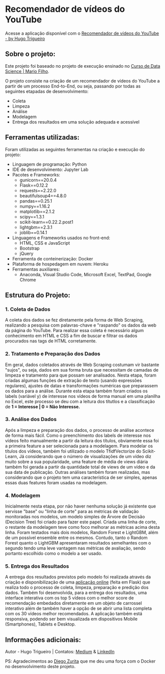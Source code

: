 # Recomendador de vídeos do YouTube

Acesse a aplicação disponível com o [Recomendador de vídeos do YouTube - by Hugo Trigueiro](https://ytvideo-recommender-by-hugo.herokuapp.com/)


## Sobre o projeto:
Este projeto foi baseado no projeto de execução ensinado no [Curso de Data Science | Mario Filho](http://mariofilho.com/curso/).

O projeto consiste na criação de um recomendador de vídeos do YouTube a partir de um processo End-to-End, ou seja, passando por todas as seguintes etapadas de desenvolvimento:
- Coleta
- Limpeza
- Análise
- Modelagem
- Entrega dos resultados em uma solução adequada e acessível


## Ferramentas utilizadas:
Foram utilizadas as seguintes ferramentas na criação e execução do projeto:
- Linguagem de programação: Python
- IDE de desenvolvimento: Jupyter Lab
- Pacotes e Frameworks: 
    - gunicorn==20.0.4
    - Flask==0.12.2
    - requests==2.22.0
    - beautifulsoup4==4.8.0
    - pandas==0.25.1
    - numpy==1.16.2
    - matplotlib==2.1.2
    - scipy==1.3.1
    - scikit-learn==0.22.2.post1
    - lightgbm==2.3.1
    - joblib==0.14.1
- Linguagens e Frameworks usados no front-end:
    - HTML, CSS e JavaScript
    - Bootstrap
    - jQuery
- Ferramenta de conteinerização: Docker
- Plataforma de hospedagem em nuvem: Heroku
- Ferramentas auxiliares:
    - Anaconda, Visual Studio Code, Microsoft Excel, TextPad, Google Chrome

## Estrutura do Projeto:

### 1. Coleta de Dados
A coleta dos dados se fez diretamente pela forma de Web Scraping, realizando a pesquisa com palavras-chave e "raspando" os dados da web da página do YouTube. Para realizar essa coleta é necessário algum conhecimento em HTML e CSS a fim de buscar e filtrar os dados procurados nas tags de HTML corretamente.

### 2. Tratamento e Preparação dos Dados
Em geral, dados coletados através de Web Scraping costumam vir bastante "sujos", ou seja, dados em sua forma bruta que necessitam de camadas de limpeza e tratamento para que possam ser analisados. Nesta etapa, foram criadas algumas funções de extração de texto (usando expressões regulares), ajustes de datas e transformações numéricas que preparassem os dados para a análise. Durante esta etapa também foram criados os labels (variável y) de interesse nos vídeos de forma manual em uma planilha no Excel, este processo se deu com a leitura dos títutlos e a classificação de **1 = Interesse | 0 = Não Interesse.**

### 3. Análise dos Dados
Após a limpeza e preparação dos dados, o processo de análise acontece de forma mais fácil. Como o preenchimento dos labels de interesse nos vídeos feito manualmente a partir da leitura dos títulos, obviamente essa foi a primeira feature a ser selecionada para a modelagem. Para modelar os títulos dos vídeos, também foi utilizado o modelo TfidfVectorize do Scikit-Learn, Já considerando que o número de visualizações de um vídeo diz muito sobre a sua popularidade, uma feature de média de views diária também foi gerada a partir da quantidade total de views de um vídeo e da sua data de publicação. Outras análises também foram realizadas, mas considerando que o projeto tem uma característica de ser simples, apenas essas duas features foram usadas na modelagem.

### 4. Modelagem
Inicialmente nesta etapa, por não haver nenhuma solução já existente que servisse "base" ou "linha de corte" para as métricas de validação monitoradas nos modelos, um modelo simples de Árvore de Decisão (Decision Tree) foi criado para fazer este papel. Criada uma linha de corte, o restante da modelagem teve como foco melhorar as métricas acima desta linha. Foram testados mais dois modelos, Random Forest e LightGBM, além de um possível ensemble entre os mesmos. Contudo, tanto o Random Forest quanto o LightGBM apresentaram resultados semelhantes com o segundo tendo uma leve vantagem nas métricas de avaliação, sendo portanto escolhido como o modelo a ser usado.

### 5. Entrega dos Resultados
A entrega dos resultados previstos pelo modelo foi realizada através da criação e disponibilização de uma [aplicação online](https://ytvideo-recommender-by-hugo.herokuapp.com/) (feita em Flask) que realiza todo o processo de coleta, limpeza, preparação e predição dos dados. Também foi desenvolvida, para a entrega dos resultados, uma interface interativa com os top 5 vídeos com o melhor score de recomendação embedados diretamente em um objeto de carrossel interativo além de também haver a opção de se abrir uma lista completa com os 30 vídeos melhor recomendados. A aplicação também está responsiva, podendo ser bem visualizada em dispositivos Mobile (Smartphones), Tablets e Desktop.

## Informações adicionais:
Autor - Hugo Trigueiro | Contatos: [Medium](https://medium.com/@hugotrigueiro) & [LinkedIn](https://www.linkedin.com/in/hugo-trigueiro/)

PS: Agradecimentos ao [Diego Zurita](https://github.com/DiegoZurita) que me deu uma força com o Docker no desenvolvimento deste projeto.